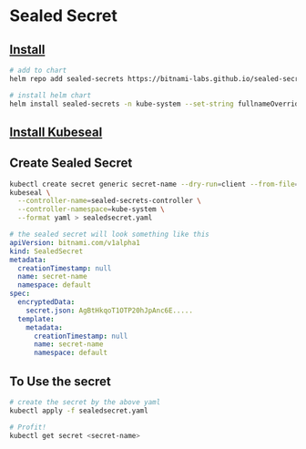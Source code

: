 # Sealed Secret

## [Install](https://github.com/bitnami-labs/sealed-secrets#installation)

```sh
# add to chart
helm repo add sealed-secrets https://bitnami-labs.github.io/sealed-secrets

# install helm chart
helm install sealed-secrets -n kube-system --set-string fullnameOverride=sealed-secrets-controller sealed-secrets/sealed-secrets
```

## [Install Kubeseal](https://github.com/bitnami-labs/sealed-secrets#homebrew)

## Create Sealed Secret

```sh
kubectl create secret generic secret-name --dry-run=client --from-file=secret.json -o=json | \
kubeseal \
  --controller-name=sealed-secrets-controller \
  --controller-namespace=kube-system \
  --format yaml > sealedsecret.yaml
```

```yaml
# the sealed secret will look something like this
apiVersion: bitnami.com/v1alpha1
kind: SealedSecret
metadata:
  creationTimestamp: null
  name: secret-name
  namespace: default
spec:
  encryptedData:
    secret.json: AgBtHkqoT1OTP20hJpAnc6E.....
  template:
    metadata:
      creationTimestamp: null
      name: secret-name
      namespace: default
```

## To Use the secret

```sh
# create the secret by the above yaml
kubectl apply -f sealedsecret.yaml

# Profit!
kubectl get secret <secret-name>
```
